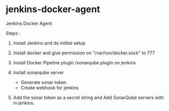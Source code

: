 # jenkins-docker-agent
Jenkins Docker Agent

Steps :

1. Install Jenkins and do initital setup
2. Install docker and give permission on "/var/run/docker.sock" to 777
3. Install Docker Pipeline plugin /sonarqube plugin on jenkins
4. Install sonarqube server
    - Generate sonar token
    - Create webhook for jenkins

5. Add the sonar token as a secret string and Add SonarQube servers with in jenkins.
